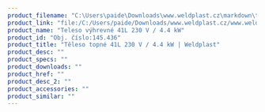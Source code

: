 ```yaml
---
product_filename: "C:\Users\paide\Downloads\www.weldplast.cz\markdown\teleso-topne-41l-230-v-44-kw.md"
product_link: "file:/C:/Users/paide/Downloads/www.weldplast.cz/www.weldplast.cz/sk/teleso-topne-41l-230-v-44-kw"
product_name: "Teleso výhrevné 41L 230 V / 4.4 kW"
product_id: "Obj. číslo:145.436"
product_title: "Těleso topné 41L 230 V / 4.4 kW | Weldplast"
product_desc: ""
product_specs: ""
product_downloads: ""
product_href: ""
product_desc_2: ""
product_accessories: ""
product_similar: ""
---
```

